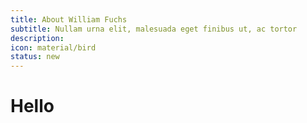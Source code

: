 ```yaml
---
title: About William Fuchs
subtitle: Nullam urna elit, malesuada eget finibus ut, ac tortor
description: 
icon: material/bird
status: new
---
```


# Hello